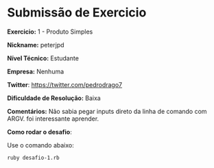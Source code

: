 # Submissão de Exercicio

**Exercicio:** 1 - Produto Simples

**Nickname:** peterjpd

**Nível Técnico:** Estudante

**Empresa:** Nenhuma

**Twitter**: https://twitter.com/pedrodrago7

**Dificuldade de Resolução:** Baixa

**Comentários:** Não sabia pegar inputs direto da linha de comando com ARGV. foi interessante aprender.

**Como rodar o desafio**: 

Use o comando abaixo: 
```bash
ruby desafio-1.rb
```